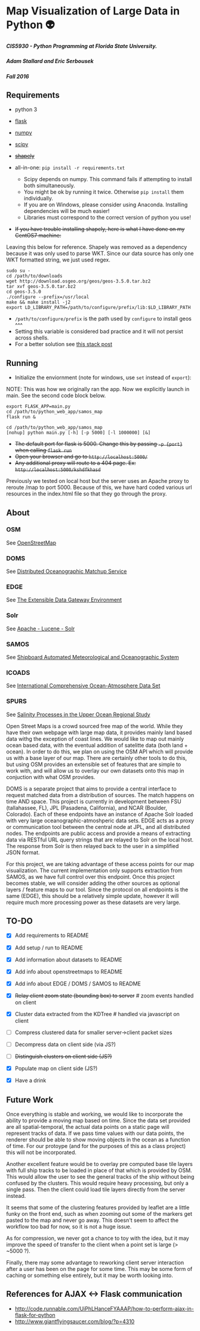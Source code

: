 # Map Visualization of Large Data in Python :alien:

##### CIS5930 - Python Programming at Florida State University.
##### Adam Stallard and Eric Serbousek
##### Fall 2016


## Requirements
* python 3
* [flask](http://flask.pocoo.org/)
* [numpy](http://www.numpy.org/)
* [scipy](https://www.scipy.org/install.html)
* ~~[shapely](https://pypi.python.org/pypi/Shapely/)~~
* all-in-one: ```pip install -r requirements.txt```
  * Scipy depends on numpy. This command fails if attempting to install both simultaneously.
  * You might be ok by running it twice. Otherwise `pip install` them individually.
  * If you are on Windows, please consider using Anaconda. Installing dependencies will be much easier!
  * Libraries must correspond to the correct version of python you use!

* ~~If you have trouble installing shapely, here is what I have done on my CentOS7 machine:~~

Leaving this below for reference. Shapely was removed as a dependency because it was only used to parse WKT.
Since our data source has only one WKT formatted string, we just used regex.

```shell
sudo su -  
cd /path/to/downloads  
wget http://download.osgeo.org/geos/geos-3.5.0.tar.bz2  
tar xvf geos-3.5.0.tar.bz2  
cd geos-3.5.0  
./configure --prefix=/usr/local  
make && make install -j2  
export LD_LIBRARY_PATH=/path/to/configure/prefix/lib:$LD_LIBRARY_PATH  
```
* `/path/to/configure/prefix` is the path used by `configure` to install geos ^^^  
* Setting this variable is considered bad practice and it will not persist across shells.  
* For a better solution see [this stack post](http://stackoverflow.com/questions/1099981/why-cant-python-find-shared-objects-that-are-in-directories-in-sys-path/1100297#1100297)


## Running
* Initialize the enviornment (note for windows, use `set` instead of `export`):

NOTE: This was how we originally ran the app. Now we explicitly launch in main. See the second code block below.
```shell
export FLASK_APP=main.py  
cd /path/to/python_web_app/samos_map  
flask run &
```
```shell
cd /path/to/python_web_app/samos_map  
[nohup] python main.py [-h] [-p 5000] [-l 1000000] [&]
```


* ~~The default port for flask is 5000. Change this by passing `-p {port}` when calling `flask run`~~
* ~~Open your browser and go to `http://localhost:5000/`~~
* ~~Any additional proxy will route to a 404 page. Ex: `http://localhost:5000/kshdfkhasd`~~

Previously we tested on local host but the server uses an Apache proxy to reroute /map to port 5000.
Because of this, we have hard coded various url resources in the index.html file so that they go through the proxy.

## About
### OSM
See [OpenStreetMap](https://www.openstreetmap.org/)
### DOMS
See [Distributed Oceanographic Matchup Service](https://doms.jpl.nasa.gov/)
### EDGE
See [The Extensible Data Gateway Environment](https://github.com/dataplumber/edge)
### Solr
See [Apache - Lucene - Solr](https://doms.jpl.nasa.gov/)
### SAMOS
See [Shipboard Automated Meteorological and Oceanographic System](http://samos.coaps.fsu.edu/html/)
### ICOADS
See [International Comprehensive Ocean-Atmosphere Data Set](http://icoads.noaa.gov/)
### SPURS
See [Salinity Processes in the Upper Ocean Regional Study](http://spurs.jpl.nasa.gov/)

Open Street Maps is a crowd sourced free map of the world. While they have their own webpage with large map data, it provides mainly land based data withg the exception of coast lines. We would like to map out mainly ocean based data, with the eventual addition of satelitte data (both land + ocean). In order to do this, we plan on using the OSM API which will provide us with a base layer of our map. There are certainly other tools to do this, but using OSM provides an extensible set of features that are simple to work with, and will allow us to overlay our own datasets onto this map in conjuction with what OSM provides.

DOMS is a separate project that aims to provide a central interface to request matched data from a distribution of sources. The match happens on time AND space. This project is currently in development between FSU (tallahassee, FL), JPL (Pasadena, California), and NCAR (Boulder, Colorado). Each of these endpoints have an instance of Apache Solr loaded with very large oceanographic-atmoshperic data sets. EDGE acts as a proxy or communication tool between the central node at JPL, and all distributed nodes. The endpoints are public access and provide a means of extracting data via RESTful URL query strings that are relayed to Solr on the local host. The response from Solr is then relayed back to the user in a simplified JSON format.

For this project, we are taking advantage of these access points for our map visualization. The current implementation only supports extraction from SAMOS, as we have full control over this endpoint. Once this project becomes stable, we will consider adding the other sources as optional layers / feature maps to our tool. Since the protocol on all endpoints is the same (EDGE), this should be a relatively simple update, however it will require much more processing power as these datasets are very large.


## TO-DO
- [x] Add requirements to README
- [x] Add setup / run to README
- [x] Add information about datasets to README
- [x] Add info about openstreetmaps to README
- [x] Add info about EDGE / DOMS / SAMOS to README
- [x] ~~Relay client zoom state (bounding box) to server~~ # zoom events handled on client
- [x] Cluster data extracted from the KDTree # handled via javascript on client
- [ ] Compress clustered data for smaller server->client packet sizes
- [ ] Decompress data on client side (via JS?)
- [ ] ~~Distinguish clusters on client side (JS?)~~
- [x] Populate map on client side (JS?)
- [x] Have a drink


## Future Work
Once everything is stable and working, we would like to incorporate the ability to provide a moving map based on time. Since the data set provided are all spatial-temporal, the actual data points on a static page will represent tracks of data. If we pass time values with our data points, the renderer should be able to show moving objects in the ocean as a function of time. For our protoype (and for the purposes of this as a class project) this will not be incorporated.

Another excellent feature would be to overlay pre computed base tile layers with full ship tracks to be loaded in place of that which is provided by OSM. This would allow the user to see the general tracks of the ship without being confused by the clusters. This would require heavy processing, but only a single pass. Then the client could load tile layers directly from the server instead.

It seems that some of the clustering features provided by leaflet are a little funky on the front end, such as when zooming out some of the markers get pasted to the map and never go away. This doesn't seem to affect the workflow too bad for now, so it is not a huge issue.

As for compression, we never got a chance to toy with the idea, but it may improve the speed of transfer to the client when a point set is large (> ~5000 ?).

Finally, there may some advantage to reworking client server interaction after a user has been on the page for some time. This may be some form of caching or something else entirely, but it may be worth looking into.


## References for AJAX <-> Flask communication
* http://code.runnable.com/UiPhLHanceFYAAAP/how-to-perform-ajax-in-flask-for-python
* http://www.giantflyingsaucer.com/blog/?p=4310
